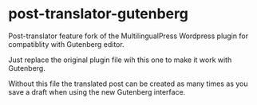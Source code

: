# post-translator-gutenberg
Post-translator feature fork of the MultilingualPress Wordpress plugin for compatiblity with Gutenberg editor.

Just replace the original plugin file wih this one to make it work with Gutenberg.

Without this file the translated post can be created as many times as you save a draft when using the new Gutenberg interface.

